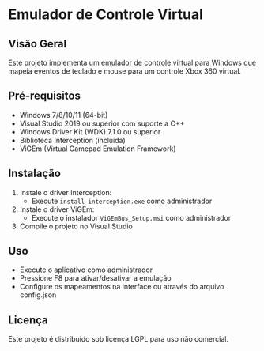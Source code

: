 
# Emulador de Controle Virtual

## Visão Geral
Este projeto implementa um emulador de controle virtual para Windows que mapeia eventos de teclado e mouse para um controle Xbox 360 virtual.

## Pré-requisitos
* Windows 7/8/10/11 (64-bit)
* Visual Studio 2019 ou superior com suporte a C++
* Windows Driver Kit (WDK) 7.1.0 ou superior
* Biblioteca Interception (incluída)
* ViGEm (Virtual Gamepad Emulation Framework)

## Instalação
1. Instale o driver Interception:
   - Execute `install-interception.exe` como administrador
2. Instale o driver ViGEm:
   - Execute o instalador `ViGEmBus_Setup.msi` como administrador
3. Compile o projeto no Visual Studio

## Uso
- Execute o aplicativo como administrador
- Pressione F8 para ativar/desativar a emulação
- Configure os mapeamentos na interface ou através do arquivo config.json

## Licença
Este projeto é distribuído sob licença LGPL para uso não comercial.
